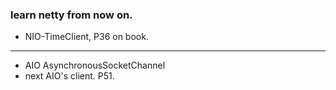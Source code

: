 ### learn netty from now on.

- NIO-TimeClient, P36 on book.

---

- AIO AsynchronousSocketChannel
- next AIO's client. P51.